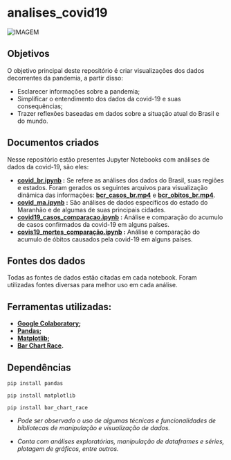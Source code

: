 # analises_covid19


![IMAGEM](https://github.com/cecellhax/analises_covid19/blob/main/capa_covid.png)

## Objetivos
O objetivo principal deste repositório é criar visualizações dos dados decorrentes da pandemia, a partir disso:
- Esclarecer informações sobre a pandemia;
- Simplificar o entendimento dos dados da covid-19 e suas consequências;
- Trazer reflexões baseadas em dados sobre a situação atual do Brasil e do mundo.


## Documentos criados

Nesse repositório estão presentes Jupyter Notebooks com análises de dados da covid-19, são eles:

- **[covid_br.ipynb](https://github.com/cecellhax/analises_covid19/blob/main/covid_br.ipynb) :**
Se refere as análises dos dados do Brasil, suas regiões e estados. Foram gerados os seguintes arquivos para visualização dinâmica das informações: [**bcr_casos_br.mp4**](https://github.com/cecellhax/analises_covid19/blob/main/bcr_casos_br.mp4) e [**bcr_obitos_br.mp4**](https://github.com/cecellhax/analises_covid19/blob/main/bcr_obitos_br.mp4).
- **[covid_ma.ipynb](https://github.com/cecellhax/analises_covid19/blob/main/covid_ma.ipynb) :**
São análises de dados específicos do estado do Maranhão e de algumas de suas principais cidades.
- **[covid19_casos_comparacao.ipynb](https://github.com/cecellhax/analises_covid19/blob/main/covid19_casos_comparacao.ipynb) :**
Análise e comparação do acumulo de casos confirmados da covid-19 em alguns países.
- **[covis19_mortes_comparação.ipynb](https://github.com/cecellhax/analises_covid19/blob/main/covis19_mortes_compara%C3%A7%C3%A3o.ipynb) :**
Análise e comparação do acumulo de óbitos causados pela covid-19 em alguns países.

 
## Fontes dos dados
Todas as fontes de dados estão citadas em cada notebook.
Foram utilizadas fontes diversas para melhor uso em cada análise.

## Ferramentas utilizadas:

- **[Google Colaboratory](https://colab.research.google.com);**
- **[Pandas](https://pandas.pydata.org/pandas-docs/stable/);**
- **[Matplotlib](https://matplotlib.org/);**
- **[Bar Chart Race](https://www.dexplo.org/bar_chart_race/).**

## Dependências

`pip install pandas`

`pip install matplotlib`

`pip install bar_chart_race`

- *Pode ser observado o uso de algumas técnicas e funcionalidades de bibliotecas de manipulação e visualização de dados.*

- *Conta com análises exploratórias, manipulação de dataframes e séries, plotagem de gráficos, entre outros.*
